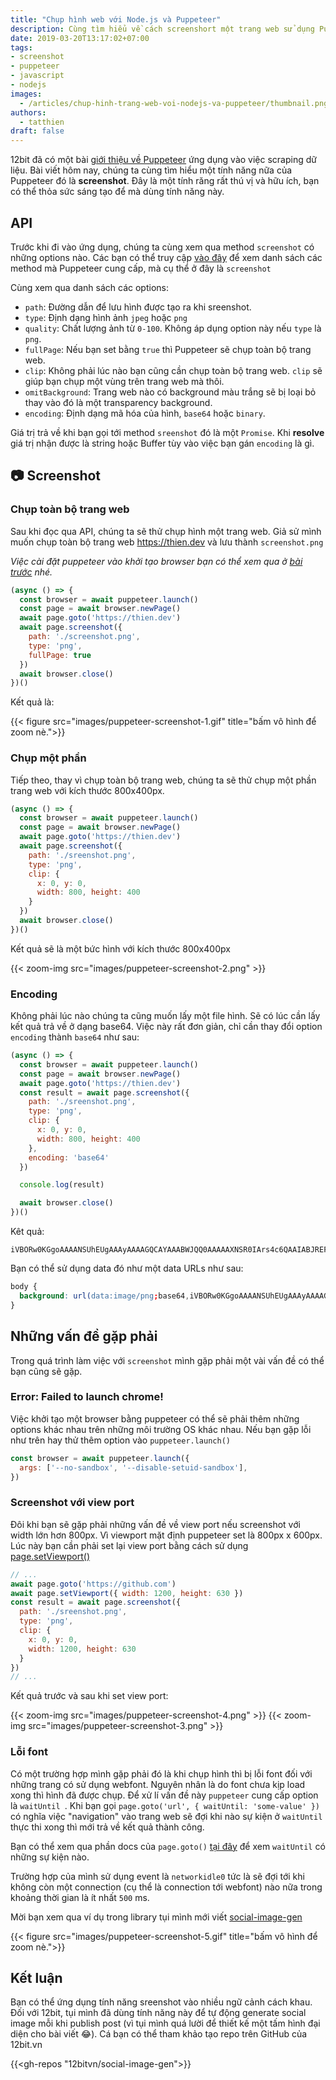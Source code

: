 ```yaml
---
title: "Chụp hình web với Node.js và Puppeteer"
description: Cùng tìm hiểu về cách screenshort một trang web sử dụng Puppeteer
date: 2019-03-20T13:17:02+07:00
tags:
- screenshot
- puppeteer
- javascript
- nodejs
images:
  - /articles/chup-hinh-trang-web-voi-nodejs-va-puppeteer/thumbnail.png
authors:
  - tatthien
draft: false
---
```


12bit đã có một bài [giới thiệu về Puppeteer](/articles/lay-du-lieu-web-voi-nodejs-va-puppeteer/) ứng dụng vào việc scraping dữ liệu. Bài viết hôm nay, chúng ta cùng tìm hiểu một tính năng nữa của Puppeteer đó là **screenshot**. Đây là một tính răng rất thú vị và hữu ích, bạn có thể thỏa sức sáng tạo để mà dùng tính năng này.

## API
Trước khi đi vào ứng dụng, chúng ta cùng xem qua method `screenshot` có những options nào. Các bạn có thể truy cập [vào đây](https://github.com/GoogleChrome/puppeteer/blob/master/docs/api.md#pagescreenshotoptions) để xem danh sách các method mà Puppeteer cung cấp, mà cụ thể ở đây là `screenshot`

Cùng xem qua danh sách các options:

- `path`: Đường dẫn để lưu hình được tạo ra khi sreenshot.
- `type`: Định dạng hình ảnh `jpeg` hoặc `png`
- `quality`: Chất lượng ảnh từ `0-100`. Không áp dụng option này nếu `type` là `png`.
- `fullPage`: Nếu bạn set bằng `true` thì Puppeteer sẽ chụp toàn bộ trang web.
- `clip`: Không phải lúc nào bạn cũng cần chụp toàn bộ trang web. `clip` sẽ giúp bạn chụp một vùng trên trang web mà thôi.
- `omitBackground`: Trang web nào có background màu trắng sẽ bị loại bỏ thay vào đó là một transparency background.
- `encoding`: Định dạng mã hóa của hình, `base64` hoặc `binary`.

Giá trị trả về khi bạn gọi tới method `sreenshot` đó là một `Promise`. Khi **resolve** giá trị nhận được là string hoặc Buffer tùy vào việc bạn gán `encoding` là gì.

## 📷 Screenshot

### Chụp toàn bộ trang web
Sau khi đọc qua API, chúng ta sẽ thử chụp hình một trang web. Giả sử mình muốn chụp toàn bộ trang web https://thien.dev và lưu thành `screenshot.png`

*Việc cài đặt puppeteer vào khởi tạo browser bạn có thể xem qua ở [bài trước](/articles/lay-du-lieu-web-voi-nodejs-va-puppeteer/#lấy-dữ-liệu) nhé.*

```js
(async () => {
  const browser = await puppeteer.launch()
  const page = await browser.newPage()
  await page.goto('https://thien.dev')
  await page.screenshot({
    path: './screenshot.png',
    type: 'png',
    fullPage: true
  })
  await browser.close()
})()
```

Kết quả là:

{{< figure src="images/puppeteer-screenshot-1.gif" title="bấm vô hình để zoom nè.">}}

### Chụp một phần

Tiếp theo, thay vì chụp toàn bộ trang web, chúng ta sẽ thử chụp một phần trang web với kích thước 800x400px.

```js
(async () => {
  const browser = await puppeteer.launch()
  const page = await browser.newPage()
  await page.goto('https://thien.dev')
  await page.screenshot({
    path: './sreenshot.png',
    type: 'png',
    clip: {
      x: 0, y: 0,
      width: 800, height: 400
    }
  })
  await browser.close()
})()
```

Kết quả sẽ là một bức hình với kích thước 800x400px

{{< zoom-img src="images/puppeteer-screenshot-2.png" >}}

### Encoding

Không phải lúc nào chúng ta cũng muốn lấy một file hình. Sẽ có lúc cần lấy kết quả trả về ở dạng base64. Việc này rất đơn giản, chỉ cần thay đổi option `encoding` thành `base64` như sau:

```js
(async () => {
  const browser = await puppeteer.launch()
  const page = await browser.newPage()
  await page.goto('https://thien.dev')
  const result = await page.screenshot({
    path: './sreenshot.png',
    type: 'png',
    clip: {
      x: 0, y: 0,
      width: 800, height: 400
    },
    encoding: 'base64'
  })

  console.log(result)

  await browser.close()
})()
```

Kêt quả:

```
iVBORw0KGgoAAAANSUhEUgAAAyAAAAGQCAYAAABWJQQ0AAAAAXNSR0IArs4c6QAAIABJREFUeJzs3Xd8VfX9x/H395x7k5CEEMIMYQcQEWUPV90o4AT3qnWPOlt3f21tra12WEe1FXdbxQkqirPgRkWWKCPsvUcSRpJ7zvf3xw03uSSBjJsTgq/n48GDc8/6fs64N...
```

Bạn có thể sử dụng data đó như một data URLs như sau:

```css
body {
  background: url(data:image/png;base64,iVBORw0KGgoAAAANSUhEUgAAAyAAAAGQCAYAAABWJQQ0AAAAAXNSR0IAr...)
}
```

## Những vấn đề gặp phải

Trong quá trình làm việc với `screenshot` mình gặp phải một vài vấn đề có thể bạn cũng sẽ gặp.

### Error: Failed to launch chrome!

Việc khởi tạo một browser bằng puppeteer có thể sẽ phải thêm những options khác nhau trên những môi trường OS khác nhau. Nếu bạn gặp lỗi như trên hay thử thêm option vào `puppeteer.launch()`

```js
const browser = await puppeteer.launch({
  args: ['--no-sandbox', '--disable-setuid-sandbox'],
})
```

### Screenshot với view port

Đôi khi bạn sẽ gặp phải những vấn đề về view port nếu screenshot với width lớn hơn 800px. Vì viewport mặt định puppeteer set là 800px x 600px. Lúc này bạn cần phải set lại view port bằng cách sử dụng [page.setViewport()](https://github.com/GoogleChrome/puppeteer/blob/v1.13.0/docs/api.md#pagesetviewportviewport)

```js
// ...
await page.goto('https://github.com')
await page.setViewport({ width: 1200, height: 630 })
const result = await page.screenshot({
  path: './sreenshot.png',
  type: 'png',
  clip: {
    x: 0, y: 0,
    width: 1200, height: 630
  }
})
// ...
```

Kết quả trước và sau khi set view port:

{{< zoom-img src="images/puppeteer-screenshot-4.png" >}}
{{< zoom-img src="images/puppeteer-screenshot-3.png" >}}

### Lỗi font

Có một trường hợp mình gặp phải đó là khi chụp hình thì bị lỗi font đối với những trang có sử dụng webfont. Nguyên nhân là do font chưa kịp load xong thì hình đã được chụp. Để xử lí vấn đề này `puppeteer` cung cấp option là `waitUntil `. Khi bạn gọi `page.goto('url', { waitUntil: 'some-value' })` có nghĩa việc "navigation" vào trang web sẽ đợi khi nào sự kiện ở `waitUntil` thực thi xong thì mới trả về kết quả thành công.

Bạn có thể xem qua phần docs của `page.goto()` [tại đây](https://pptr.dev/#?product=Puppeteer&version=v1.13.0&show=api-pagegotourl-options) để xem `waitUntil` có những sự kiện nào.

Trường hợp của mình sử dụng event là `networkidle0` tức là sẽ đợi tới khi không còn một connection (cụ thể là connection tới webfont) nào nữa trong khoảng thời gian là ít nhất `500` ms.

Mời bạn xem qua ví dụ trong library tụi mình mới viết [social-image-gen](https://github.com/12bitvn/social-image-gen)

{{< figure src="images/puppeteer-screenshot-5.gif" title="bấm vô hình để zoom nè.">}}

## Kết luận

Bạn có thể ứng dụng tính năng sreenshot vào nhiều ngữ cảnh cách khau. Đối với 12bit, tụi mình đã dùng tính năng này để tự động generate social image mỗi khi publish post (vì tụi mình quá lười để thiết kế một tấm hình đại diện cho bài viết :joy:). Cá bạn có thể tham khảo tạo repo trên GitHub của 12bit.vn

{{<gh-repos "12bitvn/social-image-gen">}}
